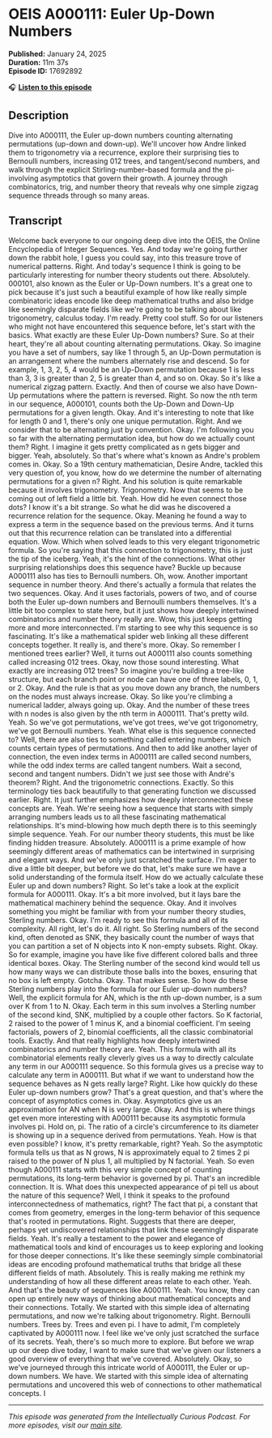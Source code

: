 # OEIS A000111: Euler Up-Down Numbers

**Published:** January 24, 2025  
**Duration:** 11m 37s  
**Episode ID:** 17692892

🎧 **[Listen to this episode](https://intellectuallycurious.buzzsprout.com/2529712/episodes/17692892-oeis-a000111-euler-up-down-numbers)**

## Description

Dive into A000111, the Euler up-down numbers counting alternating permutations (up-down and down-up). We'll uncover how Andre linked them to trigonometry via a recurrence, explore their surprising ties to Bernoulli numbers, increasing 012 trees, and tangent/second numbers, and walk through the explicit Stirling-number–based formula and the pi-involving asymptotics that govern their growth. A journey through combinatorics, trig, and number theory that reveals why one simple zigzag sequence threads through so many areas.

## Transcript

Welcome back everyone to our ongoing deep dive into the OEIS, the Online Encyclopedia of Integer Sequences. Yes. And today we're going further down the rabbit hole, I guess you could say, into this treasure trove of numerical patterns. Right. And today's sequence I think is going to be particularly interesting for number theory students out there. Absolutely. 000101, also known as the Euler or Up-Down numbers. It's a great one to pick because it's just such a beautiful example of how like really simple combinatoric ideas encode like deep mathematical truths and also bridge like seemingly disparate fields like we're going to be talking about like trigonometry, calculus today. I'm ready. Pretty cool stuff. So for our listeners who might not have encountered this sequence before, let's start with the basics. What exactly are these Euler Up-Down numbers? Sure. So at their heart, they're all about counting alternating permutations. Okay. So imagine you have a set of numbers, say like 1 through 5, an Up-Down permutation is an arrangement where the numbers alternately rise and descend. So for example, 1, 3, 2, 5, 4 would be an Up-Down permutation because 1 is less than 3, 3 is greater than 2, 5 is greater than 4, and so on. Okay. So it's like a numerical zigzag pattern. Exactly. And then of course we also have Down-Up permutations where the pattern is reversed. Right. So now the nth term in our sequence, A000101, counts both the Up-Down and Down-Up permutations for a given length. Okay. And it's interesting to note that like for length 0 and 1, there's only one unique permutation. Right. And we consider that to be alternating just by convention. Okay. I'm following you so far with the alternating permutation idea, but how do we actually count them? Right. I imagine it gets pretty complicated as n gets bigger and bigger. Yeah, absolutely. So that's where what's known as Andre's problem comes in. Okay. So a 19th century mathematician, Desire Andre, tackled this very question of, you know, how do we determine the number of alternating permutations for a given n? Right. And his solution is quite remarkable because it involves trigonometry. Trigonometry. Now that seems to be coming out of left field a little bit. Yeah. How did he even connect those dots? I know it's a bit strange. So what he did was he discovered a recurrence relation for the sequence. Okay. Meaning he found a way to express a term in the sequence based on the previous terms. And it turns out that this recurrence relation can be translated into a differential equation. Wow. Which when solved leads to this very elegant trigonometric formula. So you're saying that this connection to trigonometry, this is just the tip of the iceberg. Yeah, it's the hint of the connections. What other surprising relationships does this sequence have? Buckle up because A000111 also has ties to Bernoulli numbers. Oh, wow. Another important sequence in number theory. And there's actually a formula that relates the two sequences. Okay. And it uses factorials, powers of two, and of course both the Euler up-down numbers and Bernoulli numbers themselves. It's a little bit too complex to state here, but it just shows how deeply intertwined combinatorics and number theory really are. Wow, this just keeps getting more and more interconnected. I'm starting to see why this sequence is so fascinating. It's like a mathematical spider web linking all these different concepts together. It really is, and there's more. Okay. So remember I mentioned trees earlier? Well, it turns out A000111 also counts something called increasing 012 trees. Okay, now those sound interesting. What exactly are increasing 012 trees? So imagine you're building a tree-like structure, but each branch point or node can have one of three labels, 0, 1, or 2. Okay. And the rule is that as you move down any branch, the numbers on the nodes must always increase. Okay. So like you're climbing a numerical ladder, always going up. Okay. And the number of these trees with n nodes is also given by the nth term in A000111. That's pretty wild. Yeah. So we've got permutations, we've got trees, we've got trigonometry, we've got Bernoulli numbers. Yeah. What else is this sequence connected to? Well, there are also ties to something called entering numbers, which counts certain types of permutations. And then to add like another layer of connection, the even index terms in A000111 are called second numbers, while the odd index terms are called tangent numbers. Wait a second, second and tangent numbers. Didn't we just see those with André's theorem? Right. And the trigonometric connections. Exactly. So this terminology ties back beautifully to that generating function we discussed earlier. Right. It just further emphasizes how deeply interconnected these concepts are. Yeah. We're seeing how a sequence that starts with simply arranging numbers leads us to all these fascinating mathematical relationships. It's mind-blowing how much depth there is to this seemingly simple sequence. Yeah. For our number theory students, this must be like finding hidden treasure. Absolutely. A000111 is a prime example of how seemingly different areas of mathematics can be intertwined in surprising and elegant ways. And we've only just scratched the surface. I'm eager to dive a little bit deeper, but before we do that, let's make sure we have a solid understanding of the formula itself. How do we actually calculate these Euler up and down numbers? Right. So let's take a look at the explicit formula for A000111. Okay. It's a bit more involved, but it lays bare the mathematical machinery behind the sequence. Okay. And it involves something you might be familiar with from your number theory studies, Sterling numbers. Okay. I'm ready to see this formula and all of its complexity. All right, let's do it. All right. So Sterling numbers of the second kind, often denoted as SNK, they basically count the number of ways that you can partition a set of N objects into K non-empty subsets. Right. Okay. So for example, imagine you have like five different colored balls and three identical boxes. Okay. The Sterling number of the second kind would tell us how many ways we can distribute those balls into the boxes, ensuring that no box is left empty. Gotcha. Okay. That makes sense. So how do these Sterling numbers play into the formula for our Euler up-down numbers? Well, the explicit formula for AN, which is the nth up-down number, is a sum over K from 1 to N. Okay. Each term in this sum involves a Sterling number of the second kind, SNK, multiplied by a couple other factors. So K factorial, 2 raised to the power of 1 minus K, and a binomial coefficient. I'm seeing factorials, powers of 2, binomial coefficients, all the classic combinatorial tools. Exactly. And that really highlights how deeply intertwined combinatorics and number theory are. Yeah. This formula with all its combinatorial elements really cleverly gives us a way to directly calculate any term in our A000111 sequence. So this formula gives us a precise way to calculate any term in A000111. But what if we want to understand how the sequence behaves as N gets really large? Right. Like how quickly do these Euler up-down numbers grow? That's a great question, and that's where the concept of asymptotics comes in. Okay. Asymptotics give us an approximation for AN when N is very large. Okay. And this is where things get even more interesting with A000111 because its asymptotic formula involves pi. Hold on, pi. The ratio of a circle's circumference to its diameter is showing up in a sequence derived from permutations. Yeah. How is that even possible? I know, it's pretty remarkable, right? Yeah. So the asymptotic formula tells us that as N grows, N is approximately equal to 2 times 2 pi raised to the power of N plus 1, all multiplied by N factorial. Yeah. So even though A000111 starts with this very simple concept of counting permutations, its long-term behavior is governed by pi. That's an incredible connection. It is. What does this unexpected appearance of pi tell us about the nature of this sequence? Well, I think it speaks to the profound interconnectedness of mathematics, right? The fact that pi, a constant that comes from geometry, emerges in the long-term behavior of this sequence that's rooted in permutations. Right. Suggests that there are deeper, perhaps yet undiscovered relationships that link these seemingly disparate fields. Yeah. It's really a testament to the power and elegance of mathematical tools and kind of encourages us to keep exploring and looking for those deeper connections. It's like these seemingly simple combinatorial ideas are encoding profound mathematical truths that bridge all these different fields of math. Absolutely. This is really making me rethink my understanding of how all these different areas relate to each other. Yeah. And that's the beauty of sequences like A000111. Yeah. You know, they can open up entirely new ways of thinking about mathematical concepts and their connections. Totally. We started with this simple idea of alternating permutations, and now we're talking about trigonometry. Right. Bernoulli numbers. Trees by. Trees and even pi. I have to admit, I'm completely captivated by A000111 now. I feel like we've only just scratched the surface of its secrets. Yeah, there's so much more to explore. But before we wrap up our deep dive today, I want to make sure that we've given our listeners a good overview of everything that we've covered. Absolutely. Okay, so we've journeyed through this intricate world of A000111, the Euler or up-down numbers. We have. We started with this simple idea of alternating permutations and uncovered this web of connections to other mathematical concepts. I

---
*This episode was generated from the Intellectually Curious Podcast. For more episodes, visit our [main site](https://intellectuallycurious.buzzsprout.com).*

